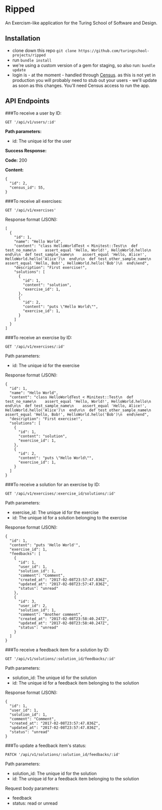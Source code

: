 # Ripped

An Exercism-like application for the Turing School of Software and Design.

## Installation

 - clone down this repo `git clone https://github.com/turingschool-projects/ripped`
 - run `bundle install`
 - we're using a custom version of a gem for staging, so also run: `bundle update`
 - login is - at the moment - handled through [Census](https://github.com/turingschool-projects/census). as this is not yet in production you will probably need to stub out your users - we'll update as soon as this changes. You'll need Census access to run the app.

## API Endpoints

###To receive a user by ID:
```
GET '/api/v1/users/:id'
```
**Path parameters:**
* id: The unique id for the user

**Success Response:**

  **Code:** 200

  **Content:**
  ```
  {
    "id": 2,
    "census_id": 55,
  }
  ```
###To receive all exercises:
```
GET '/api/v1/exercises'
```

Response format (JSON):
```
[
  {
    "id": 1,
    "name": "Hello World",
    "content": "class HelloWorldTest < Minitest::Test\n  def test_no_name\n    assert_equal 'Hello, World!', HelloWorld.hello\n  end\n\n  def test_sample_name\n    assert_equal 'Hello, Alice!', HelloWorld.hello('Alice')\n  end\n\n  def test_other_sample_name\n    assert_equal 'Hello, Bob!', HelloWorld.hello('Bob')\n  end\nend",
    "description": "First exercise!",
    "solutions": [
      {
        "id": 1,
        "content": "solution",
        "exercise_id": 1,
      },
      {
        "id": 2,
        "content": "puts \"Hello World\"",
        "exercise_id": 1,
      }
    ]
  }
]
```
###To receive an exercise by ID:
```
GET '/api/v1/exercises/:id'
```
Path parameters:
* id: The unique id for the exercise

Response format (JSON):
```
{
  "id": 1,
  "name": "Hello World",
  "content": "class HelloWorldTest < Minitest::Test\n  def test_no_name\n    assert_equal 'Hello, World!', HelloWorld.hello\n  end\n\n  def test_sample_name\n    assert_equal 'Hello, Alice!', HelloWorld.hello('Alice')\n  end\n\n  def test_other_sample_name\n    assert_equal 'Hello, Bob!', HelloWorld.hello('Bob')\n  end\nend",
  "description": "First exercise!",
  "solutions": [
    {
      "id": 1,
      "content": "solution",
      "exercise_id": 1,
    },
    {
      "id": 2,
      "content": "puts \"Hello World\"",
      "exercise_id": 1,
    }
  ]
}
```

###To receive a solution for an exercise by ID:
```
GET '/api/v1/exercises/:exercise_id/solutions/:id'
```
Path parameters:
* exercise_id: The unique id for the exercise
* id: The unique id for a solution belonging to the exercise

Response format (JSON):
```
{
  "id": 1,
  "content": "puts 'Hello World'",
  "exercise_id": 1,
  "feedbacks": [
    {
      "id": 1,
      "user_id": 1,
      "solution_id": 1,
      "comment": "Comment",
      "created_at": "2017-02-08T23:57:47.836Z",
      "updated_at": "2017-02-08T23:57:47.836Z",
      "status": "unread"
    },
    {
      "id": 3,
      "user_id": 2,
      "solution_id": 1,
      "comment": "Another comment",
      "created_at": "2017-02-08T23:58:40.247Z",
      "updated_at": "2017-02-08T23:58:40.247Z",
      "status": "unread"
    }
  ]
}
```

###To receive a feedback item for a solution by ID:
```
GET '/api/v1/solutions/:solution_id/feedbacks/:id'
```
Path parameters:
* solution_id: The unique id for the solution
* id: The unique id for a feedback item belonging to the solution

Response format (JSON):
```
{
  "id": 1,
  "user_id": 1,
  "solution_id": 1,
  "comment": "Comment",
  "created_at": "2017-02-08T23:57:47.836Z",
  "updated_at": "2017-02-08T23:57:47.836Z",
  "status": "unread"
}
```

###To update a feedback item's status:
```
PATCH '/api/v1/solutions/:solution_id/feedbacks/:id'
```
Path parameters:
* solution_id: The unique id for the solution
* id: The unique id for a feedback item belonging to the solution

Request body parameters:
* feedback
* status: read or unread
